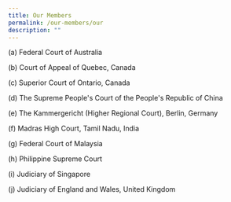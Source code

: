 ```yaml
---
title: Our Members
permalink: /our-members/our
description: ""
---
```

(a) Federal Court of Australia

(b) Court of Appeal of Quebec, Canada

(c) Superior Court of Ontario, Canada

(d) The Supreme People's Court of the People's Republic of China

(e) The Kammergericht (Higher Regional Court), Berlin, Germany

(f) Madras High Court, Tamil Nadu, India

(g) Federal Court of Malaysia

(h) Philippine Supreme Court

(i) Judiciary of Singapore

(j) Judiciary of England and Wales, United Kingdom
